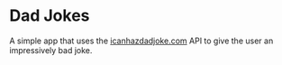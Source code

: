 # Dad Jokes

A simple app that uses the [icanhazdadjoke.com](https://icanhazdadjoke.com/api) API to give the user an impressively bad joke.
